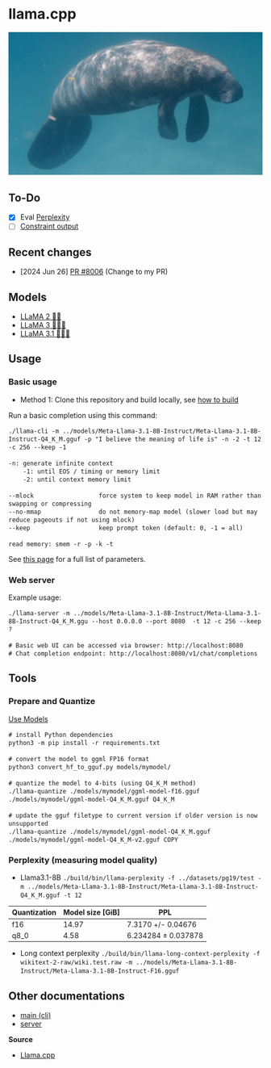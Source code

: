 # llama.cpp

![Manatee](./photoes/pexels-koji-kamei-4766707-scaled-e1687878979926-1280x720.jpg)

## To-Do
- [x] Eval [Perplexity](#perplexity-measuring-model-quality)
- [ ] [Constraint output](#constrained-output-with-grammars)

## Recent changes

- [2024 Jun 26] [PR #8006](https://github.com/ggerganov/llama.cpp/pull/8006) (Change to my PR)

## Models

- [LLaMA 2 🦙🦙](https://huggingface.co/meta-llama/Llama-2-7b-chat-hf)
- [LLaMA 3 🦙🦙🦙](https://huggingface.co/meta-llama/Meta-Llama-3-8B)
- [LLaMA 3.1 🦙🦙🦙](https://huggingface.co/meta-llama/Meta-Llama-3.1-8B-Instruct)

## Usage

### Basic usage

- Method 1: Clone this repository and build locally, see [how to build](./docs/build.md)

Run a basic completion using this command:

    ./llama-cli -m ../models/Meta-Llama-3.1-8B-Instruct/Meta-Llama-3.1-8B-Instruct-Q4_K_M.gguf -p "I believe the meaning of life is" -n -2 -t 12 -c 256 --keep -1

    -n: generate infinite context
        -1: until EOS / timing or memory limit
        -2: until context memory limit

    --mlock                  force system to keep model in RAM rather than swapping or compressing
    --no-mmap                do not memory-map model (slower load but may reduce pageouts if not using mlock)  
    --keep                   keep prompt token (default: 0, -1 = all)

    read memory: smem -r -p -k -t

See [this page](https://github.com/ggerganov/llama.cpp/blob/master/examples/main/README.md) for a full list of parameters.

### Web server

Example usage:

    ./llama-server -m ../models/Meta-Llama-3.1-8B-Instruct/Meta-Llama-3.1-8B-Instruct-Q4_K_M.ggu --host 0.0.0.0 --port 8080  -t 12 -c 256 --keep ?

    # Basic web UI can be accessed via browser: http://localhost:8080
    # Chat completion endpoint: http://localhost:8080/v1/chat/completions

## Tools

### Prepare and Quantize
[Use Models](#models)

    # install Python dependencies
    python3 -m pip install -r requirements.txt

    # convert the model to ggml FP16 format
    python3 convert_hf_to_gguf.py models/mymodel/

    # quantize the model to 4-bits (using Q4_K_M method)
    ./llama-quantize ./models/mymodel/ggml-model-f16.gguf ./models/mymodel/ggml-model-Q4_K_M.gguf Q4_K_M

    # update the gguf filetype to current version if older version is now unsupported
    ./llama-quantize ./models/mymodel/ggml-model-Q4_K_M.gguf ./models/mymodel/ggml-model-Q4_K_M-v2.gguf COPY

### Perplexity (measuring model quality)

* Llama3.1-8B
`./build/bin/llama-perplexity -f ../datasets/pg19/test -m ../models/Meta-Llama-3.1-8B-Instruct/Meta-Llama-3.1-8B-Instruct-Q4_K_M.gguf -t 12`

| Quantization | Model size [GiB] | PPL                   |
| ------------ | ---------------- | --------------------- |
| f16          | 14.97            | 7.3170 +/- 0.04676    |
| q8_0         | 4.58             | 6.234284 ±   0.037878 |

* Long context perplexity
`./build/bin/llama-long-context-perplexity -f wikitext-2-raw/wiki.test.raw -m ../models/Meta-Llama-3.1-8B-Instruct/Meta-Llama-3.1-8B-Instruct-F16.gguf `

## Other documentations

- [main (cli)](https://github.com/ggerganov/llama.cpp/blob/master/examples/main/README.md)
- [server](https://github.com/ggerganov/llama.cpp/blob/master/examples/server/README.md)

**Source**
- [Llama.cpp](https://github.com/ggerganov/llama.cpp)
